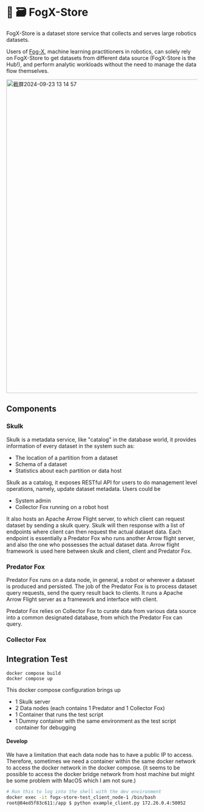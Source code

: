 # 🦊 🗃️ FogX-Store 
FogX-Store is a dataset store service that collects and serves large robotics datasets. 

Users of [Fog-X](https://github.com/KeplerC/fog_x/tree/main), machine learning practitioners in robotics, can solely rely on FogX-Store to get datasets from different data source (FogX-Store is the Hub!), and perform analytic workloads without the need to manage the data flow themselves.

<img width="827" alt="截屏2024-09-23 13 14 57" src="https://github.com/user-attachments/assets/d12e0ad2-022c-4c2a-bc84-a384e8726089">

## Components
### Skulk
Skulk is a metadata service, like "catalog" in the database world, it provides information of every dataset in the system such as:
* The location of a partition from a dataset
* Schema of a dataset
* Statistics about each partition or data host

Skulk as a catalog, it exposes RESTful API for users to do management level operations, namely, update dataset metadata. Users could be
* System admin
* Collector Fox running on a robot host

It also hosts an Apache Arrow Flight server, to which client can request dataset by sending a skulk query. Skulk will then response with a list of endpoints where client can then request the actual dataset data. Each endpoint is essentially a Predator Fox who runs another Arrow flight server, and also the one who possesses the actual dataset data. Arrow flight framework is used here between skulk and client, client and Predator Fox.

### Predator Fox
Predator Fox runs on a data node, in general, a robot or wherever a dataset is produced and persisted. 
The job of the Predator Fox is to process dataset query requests, send the query result back to clients. It runs a Apache Arrow Flight server as a framework and interface with client.

Predator Fox relies on Collector Fox to curate data from various data source into a common designated database, from which the Predator Fox can query.

### Collector Fox


## Integration Test

```
docker compose build
docker compose up
```

This docker compose configuration brings up
* 1 Skulk server
* 2 Data nodes (each contains 1 Predator and 1 Collector Fox)
* 1 Container that runs the test script
* 1 Dummy container with the same environment as the test script container for debugging

#### Develop
We have a limitation that each data node has to have a public IP to access. Therefore, sometimes we need a container within the same docker network to access the docker network in the docker compose. (it seems to be possible to access the docker bridge network from host machine but might be some problem with MacOS which I am not sure.)


```bash
# Run this to log into the shell with the dev environment
docker exec -it fogx-store-test_client_node-1 /bin/bash
root@84ed5f83c611:/app $ python example_client.py 172.26.0.4:50052
```
